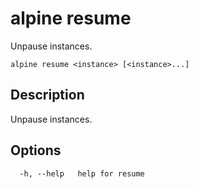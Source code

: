 # alpine resume

Unpause instances.

```
alpine resume <instance> [<instance>...]
```

## Description

Unpause instances.

## Options

```
  -h, --help   help for resume
```

